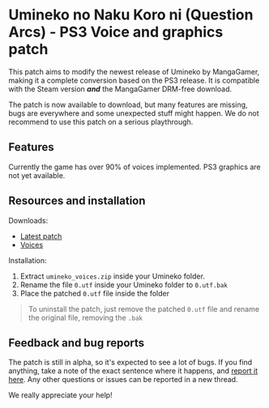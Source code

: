 # Umineko no Naku Koro ni (Question Arcs) - PS3 Voice and graphics patch

This patch aims to modify the newest release of Umineko by MangaGamer, making it a complete conversion based on the PS3 release.
It is compatible with the Steam version ***and*** the MangaGamer DRM-free download.

The patch is now available to download, but many features are missing, bugs are everywhere and some unexpected stuff might happen. We do not recommend to use this patch on a serious playthrough.


## Features

Currently the game has over 90% of voices implemented. PS3 graphics are not yet available.


## Resources and installation

Downloads:

 * [Latest patch](https://github.com/07th-mod/umineko-question/releases)
 * [Voices](https://mega.nz/#!uUIy0QTS!G1OpvX_7Fo0EfqCcsEYYkujA5CZFgh4EnM6GWHC2JQY)


Installation:

1. Extract ``umineko_voices.zip`` inside your Umineko folder.
2. Rename the file ``0.utf`` inside your Umineko folder to ``0.utf.bak``
3. Place the patched ``0.utf`` file inside the folder

> To uninstall the patch, just remove the patched ``0.utf`` file and rename the original file, removing the ``.bak``


## Feedback and bug reports

The patch is still in alpha, so it's expected to see a lot of bugs. If you find anything, take a note of the exact sentence where it happens, and [report it here](https://github.com/07th-mod/umineko-question/issues/1).
Any other questions or issues can be reported in a new thread.

We really appreciate your help!